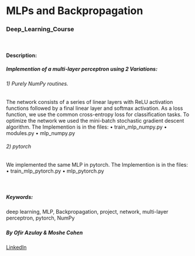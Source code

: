 # MLPs and Backpropagation

### Deep_Learning_Course



<br/>

#### Description: 
##### Implemention of a multi-layer perceptron using 2 Variations:
###### 1) Purely NumPy routines.
The network consists of a series of linear layers with ReLU activation functions followed by a final linear layer and
softmax activation. As a loss function, we use the common cross-entropy loss for classification
tasks. To optimize the network we used the mini-batch stochastic gradient descent
algorithm. 
The Implemention is in the files:
• train_mlp_numpy.py
• modules.py
• mlp_numpy.py

###### 2) pytorch
We implemented the same MLP in pytorch.
The Implemention is in the files:
• train_mlp_pytorch.py
• mlp_pytorch.py

<br/>
   
###
##### Keywords: 
deep learning, MLP, Backpropagation, project, network, multi-layer perceptron, pytorch, NumPy
###

##### By Ofir Azulay & Moshe Cohen
[LinkedIn](https://www.linkedin.com/in/ofir-azulay/)
##
